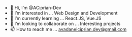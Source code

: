 - 👋 Hi, I’m @ACiprian-Dev
- 👀 I’m interested in ... Web Design and Development
- 🌱 I’m currently learning ... React.JS, Vue.JS
- 💞️ I’m looking to collaborate on ... Interesting projects
- 📫 How to reach me ... avadaneiciprian.dev@gmail.com

<!---
ACiprian-Dev/ACiprian-Dev is a ✨ special ✨ repository because its `README.md` (this file) appears on your GitHub profile.
You can click the Preview link to take a look at your changes.
--->
